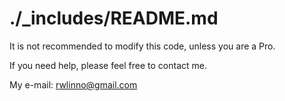 # ./_includes/README.md

It is not recommended to modify this code, unless you are a Pro.

If you need help, please feel free to contact me.

My e-mail: rwlinno@gmail.com
